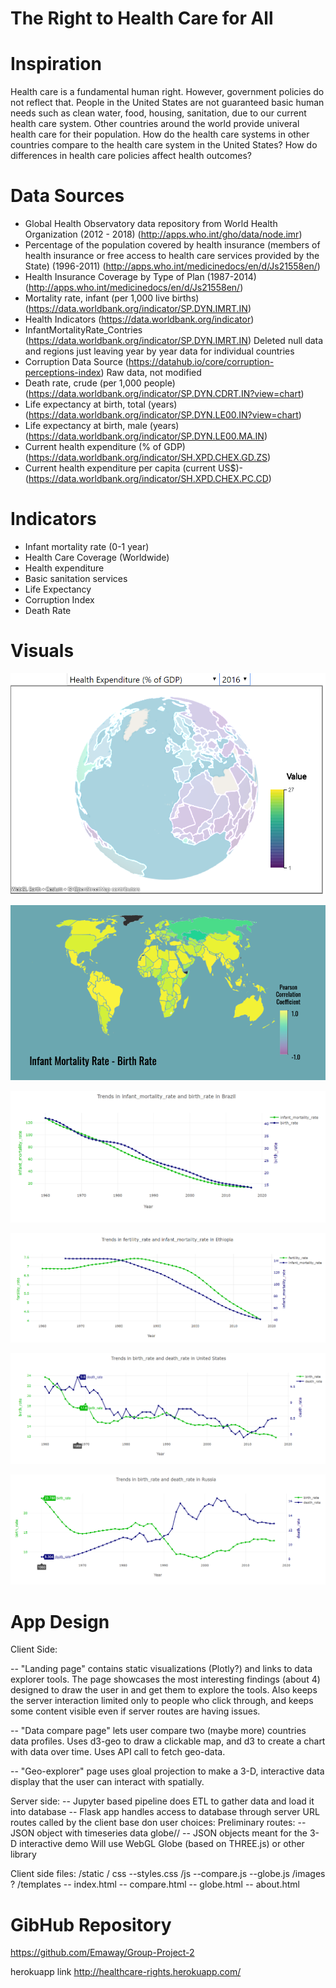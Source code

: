 # The Right to Health Care for All

# Inspiration
  Health care is a fundamental human right. However, government policies do not reflect that. People in the United States are not guaranteed basic human needs such as clean water, food, housing, sanitation, due to our current health care system. Other countries around the world provide univeral health care for their population. How do the health care systems in other countries compare to the health care system in the United States?  How do differences in health care policies affect health outcomes?

# Data Sources
- Global Health Observatory data repository from World Health Organization (2012 - 2018)
  (http://apps.who.int/gho/data/node.imr)
- Percentage of the population covered by health insurance (members of health insurance or free access to health care services provided by the State) (1996-2011)
  (http://apps.who.int/medicinedocs/en/d/Js21558en/)
- Health Insurance Coverage by Type of Plan (1987-2014)
  (http://apps.who.int/medicinedocs/en/d/Js21558en/)
- Mortality rate, infant (per 1,000 live births)
  (https://data.worldbank.org/indicator/SP.DYN.IMRT.IN)
- Health Indicators 
  (https://data.worldbank.org/indicator)
- InfantMortalityRate_Contries 
  (https://data.worldbank.org/indicator/SP.DYN.IMRT.IN)
	Deleted null data and regions just leaving year by year data for individual countries
- Corruption Data Source 
  (https://datahub.io/core/corruption-perceptions-index)
	Raw data, not modified
- Death rate, crude (per 1,000 people) 
  (https://data.worldbank.org/indicator/SP.DYN.CDRT.IN?view=chart)
- Life expectancy at birth, total (years) 
  (https://data.worldbank.org/indicator/SP.DYN.LE00.IN?view=chart)
- Life expectancy at birth, male (years) 
  (https://data.worldbank.org/indicator/SP.DYN.LE00.MA.IN)
- Current health expenditure (% of GDP)
  (https://data.worldbank.org/indicator/SH.XPD.CHEX.GD.ZS)
- Current health expenditure per capita (current US$)- 
  (https://data.worldbank.org/indicator/SH.XPD.CHEX.PC.CD)


# Indicators
- Infant mortality rate (0-1 year) 
- Health Care Coverage (Worldwide) 
- Health expenditure 
- Basic sanitation services 
- Life Expectancy
- Corruption Index
- Death Rate

# Visuals

 ![](Images/health_expenditure_2016.PNG)

 ![](Images/Infant%20Mortality%20Rate%20Birth%20Rate.png)

 ![](Images/infant_mortality_birth_rate_brazil.PNG)

 ![](Images/fertility_infant_morthality_ethiopia.png)

 ![](Images/birth_death_rate_USA.png)

 ![](Images/birth_death_rate_Russia.png)
 
 # App Design

Client Side:

 -- "Landing page" contains static visualizations (Plotly?) and links to data
 explorer tools.  The page showcases the most interesting findings (about 4)
 designed to draw the user in and get them to explore the tools.  Also keeps
 the server interaction limited only to people who click through, and keeps
 some content visible even if server routes are having issues.

 -- "Data compare page" lets user compare two (maybe more) countries data 
 profiles.  Uses d3-geo to draw a clickable map, and d3 to create a 
 chart with data over time.  Uses API call to fetch geo-data.

 -- "Geo-explorer" page uses gloal projection to make a 3-D, interactive
 data display that the user can interact with spatially.  

 Server side:
 -- Jupyter based pipeline does ETL to gather data and load it into database
 -- Flask app handles access to database through server URL routes called 
 by the client base don user choices:
 Preliminary routes:  <country code> -- JSON object with timeseries data
   globe/<data>/<year> -- JSON objects meant for the 3-D interactive demo
   Will use WebGL Globe (based on THREE.js) or other library

Client side files:
/static
    / css
       --styles.css
    /js
        --compare.js
        --globe.js
    /images ? 
/templates
   -- index.html
   -- compare.html
   -- globe.html
   -- about.html

 
# GibHub Repository

https://github.com/Emaway/Group-Project-2

herokuapp link
http://healthcare-rights.herokuapp.com/
